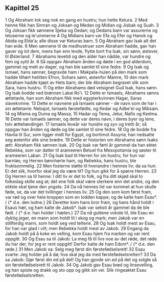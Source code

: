 ## Kapittel 25

1 Og Abraham tok seg nok en gang en hustru; hun hette Ketura.
2 Med henne fikk han Simran og Joksan og Medan og Midian og Jisbak og Suah.
3 Og Joksan fikk sønnene Sjeba og Dedan; og Dedans barn var assurerne og letuserne og le'ummerne
4 Og Midians barn var Efa og Efer og Hanok og Abida og Elda'a; alle disse var Keturas barn.
5 Og Abraham gav Isak alt det han eide.
6 Men sønnene til de medhustruer som Abraham hadde, gav han gaver og lot dem, mens han enn levde, flytte bort fra Isak, sin sønn, østover, til Østerland.
7 Abrahams levetid og den alder han nådde, var hundre og fem og sytti år.
8 Så oppgav Abraham ånden og døde i en god alderdom, gammel og mett av dager, og han ble samlet til sine fedre.
9 Og Isak og Ismael, hans sønner, begravde ham i Makpela-hulen på den mark som hadde tilhørt hetitten Efron, Sohars sønn, østenfor Mamre,
10 den mark Abraham hadde kjøpt av Hets barn; der ble Abraham begravet slik som Sara, hans hustru.
11 Og etter Abrahams død velsignet Gud Isak, hans sønn. Og Isak bodde ved brønnen Lakai Ro'i.
12 Dette er Ismaels, Abrahams sønns ættetavle, han som Abraham fikk med egypterkvinnen Hagar, Saras slavekvinne.
13 Dette er navnene på Ismaels sønner - de navn som de har i sin ættetavle: Nebajot, Ismaels førstefødte, og Kedar og Adbe'el og Mibsam.
14 og Misma og Duma og Massa,
15 Hadar og Tema, Jetur, Nafis og Kedma.
16 Dette var Ismaels sønner, og dette var deres navn, i deres byer og leire, tolv ættehøvdinger.
17 Ismaels leveår var hundre og syv og tretti år; så oppgav han ånden og døde og ble samlet til sine fedre.
18 Og de bodde fra Havila til Sur, som ligger midt for Egypt, og bortimot Assyria; han nedsatte seg østenfor alle sine brødre.
19 Dette er historien om Abrahams sønn Isaks ætt: Abraham fikk sønnen Isak.
20 Og Isak var førti år gammel da han ektet Rebekka, som var datter til arameeren Betuel fra Mesopotamia og søster til arameeren Laban.
21 Og Isak bad til Herren for sin hustru, for hun var barnløs; og Herren bønnhørte ham, og Rebekka, hans hustru, ble fruktsommelig.
22 Men fosterne støtte til hverandre i hennes liv; da sa hun: Er det slik, hvorfor skal jeg da være til? Og hun gikk for å spørre Herren.
23 Og Herren sa til henne: I ditt liv er det to folk, og fra ditt skjød skal to folkeslag skille seg at; det ene folk skal være sterkere enn det andre, og den eldste skal tjene den yngste.
24 Da nå hennes tid var kommet at hun skulle føde, se, da var det tvillinger i hennes liv.
25 Og den som kom først fram, var rød og over hele kroppen som en lodden kappe; og de kalte ham Esau*. / {* d.e. den lodne.}
26 Deretter kom hans bror fram, og hans hånd holdt i Esaus hæl, og ham kalte de Jakob*. Isak var seksti år gammel da de ble født. / {* d.e. han holder i hælen.}
27 Da nå guttene vokste til, ble Esau en dyktig jeger, en mann som holdt til i skog og mark; men Jakob var en stillferdig mann, som holdt seg ved teltene.
28 Og Isak holdt mest av Esau, for han var glad i vilt; men Rebekka holdt mest av Jakob.
29 Engang da Jakob holdt på å koke en velling, kom Esau hjem fra marken og var rent oppgitt.
30 Og Esau sa til Jakob: La meg få til livs noe av det røde, det røde du har der, for jeg er rent oppgitt! Derfor kalte de ham Edom*. / {* d.e. den røde.}
31 Men Jakob sa: Selg meg først din førstefødselsrett!
32 Esau svarte: Jeg holder på å dø; hva skal jeg da med førstefødselsretten?
33 Da sa Jakob: Gjør først din ed på det! Og han gjorde sin ed på det og solgte så sin førstefødselsrett til Jakob.
34 Og Jakob gav Esau brød og linsevelling, og han spiste og drakk og sto opp og gikk sin vei. Slik ringeaktet Esau førstefødselsretten.
